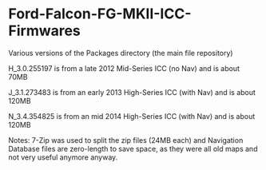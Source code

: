 # Ford-Falcon-FG-MKII-ICC-Firmwares
Various versions of the Packages directory (the main file repository)

H_3.0.255197 is from a late 2012 Mid-Series ICC (no Nav) and is about 70MB

J_3.1.273483 is from an early 2013 High-Series ICC (with Nav) and is about 120MB

N_3.4.354825 is from an mid 2014 High-Series ICC (with Nav) and is about 120MB

Notes: 7-Zip was used to split the zip files (24MB each) and Navigation Database files are zero-length to save space, as they were all old maps and not very useful anymore anyway.
